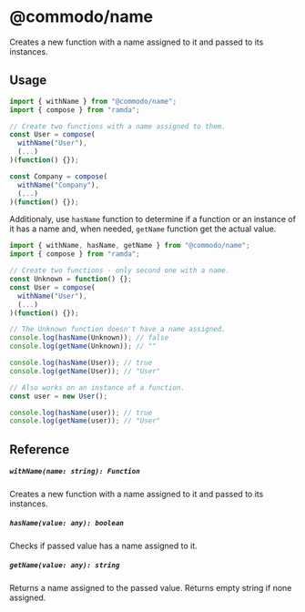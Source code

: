 # @commodo/name
Creates a new function with a name assigned to it and passed to its instances.

## Usage

```js
import { withName } from "@commodo/name";
import { compose } from "ramda";

// Create two functions with a name assigned to them.
const User = compose(
  withName("User"),
  (...)
)(function() {});

const Company = compose(
  withName("Company"),
  (...)
)(function() {});
```

Additionaly, use `hasName` function to determine if a function or an instance of it has a name and, when needed, `getName` function get the actual value.

```js
import { withName, hasName, getName } from "@commodo/name";
import { compose } from "ramda";

// Create two functions - only second one with a name.
const Unknown = function() {};
const User = compose(
  withName("User"),
  (...)
)(function() {});

// The Unknown function doesn't have a name assigned.
console.log(hasName(Unknown)); // false
console.log(getName(Unknown)); // ""

console.log(hasName(User)); // true
console.log(getName(User)); // "User"

// Also works on an instance of a function.
const user = new User();

console.log(hasName(user)); // true
console.log(getName(user)); // "User"
```

## Reference

##### `withName(name: string): Function`
Creates a new function with a name assigned to it and passed to its instances.

##### `hasName(value: any): boolean`
Checks if passed value has a name assigned to it.

##### `getName(value: any): string`
Returns a name assigned to the passed value. Returns empty string if none assigned.
